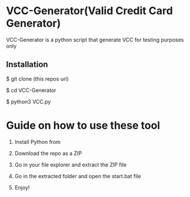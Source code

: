 # VCC-Generator(Valid Credit Card Generator)  
VCC-Generator is a python script that generate VCC for testing purposes only<br>        
   
  
<h2>Installation</h2> 
    
<p>$ git clone (this repos url)</p>   
<p>$ cd VCC-Generator</p>    
<p>$ python3 VCC.py</p>      
    
# Guide on how to use these tool     
  
1. Install Python from 
    
2. Download the repo as a ZIP      
  
3. Go in your file explorer and extract the ZIP file      
      
4. Go in the extracted folder and open the start.bat file   
   
5. Enjoy!